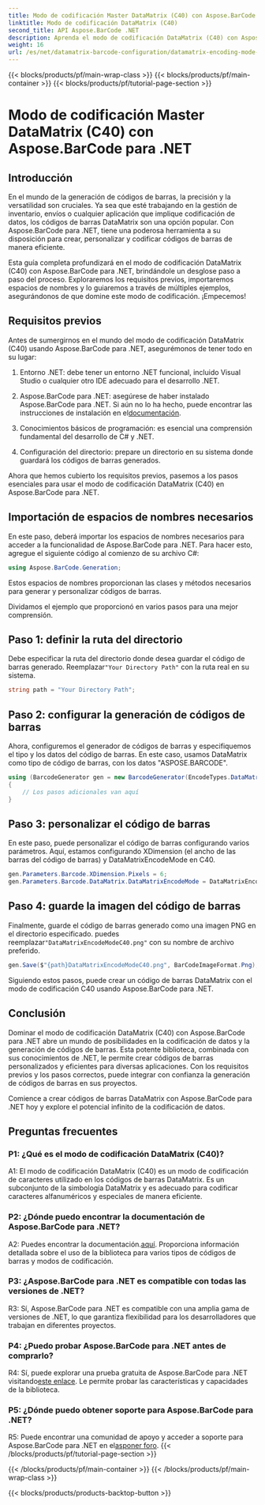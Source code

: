```yaml
---
title: Modo de codificación Master DataMatrix (C40) con Aspose.BarCode para .NET
linktitle: Modo de codificación DataMatrix (C40)
second_title: API Aspose.BarCode .NET
description: Aprenda el modo de codificación DataMatrix (C40) con Aspose.BarCode para .NET. Cree códigos de barras personalizados de manera eficiente. Explora la guía paso a paso.
weight: 16
url: /es/net/datamatrix-barcode-configuration/datamatrix-encoding-mode-c40/
---
```


{{< blocks/products/pf/main-wrap-class >}}
{{< blocks/products/pf/main-container >}}
{{< blocks/products/pf/tutorial-page-section >}}

# Modo de codificación Master DataMatrix (C40) con Aspose.BarCode para .NET

## Introducción

En el mundo de la generación de códigos de barras, la precisión y la versatilidad son cruciales. Ya sea que esté trabajando en la gestión de inventario, envíos o cualquier aplicación que implique codificación de datos, los códigos de barras DataMatrix son una opción popular. Con Aspose.BarCode para .NET, tiene una poderosa herramienta a su disposición para crear, personalizar y codificar códigos de barras de manera eficiente.

Esta guía completa profundizará en el modo de codificación DataMatrix (C40) con Aspose.BarCode para .NET, brindándole un desglose paso a paso del proceso. Exploraremos los requisitos previos, importaremos espacios de nombres y lo guiaremos a través de múltiples ejemplos, asegurándonos de que domine este modo de codificación. ¡Empecemos!

## Requisitos previos

Antes de sumergirnos en el mundo del modo de codificación DataMatrix (C40) usando Aspose.BarCode para .NET, asegurémonos de tener todo en su lugar:

1. Entorno .NET: debe tener un entorno .NET funcional, incluido Visual Studio o cualquier otro IDE adecuado para el desarrollo .NET.

2.  Aspose.BarCode para .NET: asegúrese de haber instalado Aspose.BarCode para .NET. Si aún no lo ha hecho, puede encontrar las instrucciones de instalación en el[documentación](https://reference.aspose.com/barcode/net/).

3. Conocimientos básicos de programación: es esencial una comprensión fundamental del desarrollo de C# y .NET.

4. Configuración del directorio: prepare un directorio en su sistema donde guardará los códigos de barras generados.

Ahora que hemos cubierto los requisitos previos, pasemos a los pasos esenciales para usar el modo de codificación DataMatrix (C40) en Aspose.BarCode para .NET.

## Importación de espacios de nombres necesarios

En este paso, deberá importar los espacios de nombres necesarios para acceder a la funcionalidad de Aspose.BarCode para .NET. Para hacer esto, agregue el siguiente código al comienzo de su archivo C#:

```csharp
using Aspose.BarCode.Generation;
```

Estos espacios de nombres proporcionan las clases y métodos necesarios para generar y personalizar códigos de barras.

Dividamos el ejemplo que proporcionó en varios pasos para una mejor comprensión.

## Paso 1: definir la ruta del directorio

 Debe especificar la ruta del directorio donde desea guardar el código de barras generado. Reemplazar`"Your Directory Path"` con la ruta real en su sistema.

```csharp
string path = "Your Directory Path";
```

## Paso 2: configurar la generación de códigos de barras

Ahora, configuremos el generador de códigos de barras y especifiquemos el tipo y los datos del código de barras. En este caso, usamos DataMatrix como tipo de código de barras, con los datos "ASPOSE.BARCODE".

```csharp
using (BarcodeGenerator gen = new BarcodeGenerator(EncodeTypes.DataMatrix, "ASPOSE.BARCODE"))
{
    // Los pasos adicionales van aquí
}
```

## Paso 3: personalizar el código de barras

En este paso, puede personalizar el código de barras configurando varios parámetros. Aquí, estamos configurando XDimension (el ancho de las barras del código de barras) y DataMatrixEncodeMode en C40.

```csharp
gen.Parameters.Barcode.XDimension.Pixels = 6;
gen.Parameters.Barcode.DataMatrix.DataMatrixEncodeMode = DataMatrixEncodeMode.C40;
```

## Paso 4: guarde la imagen del código de barras

 Finalmente, guarde el código de barras generado como una imagen PNG en el directorio especificado. puedes reemplazar`"DataMatrixEncodeModeC40.png"` con su nombre de archivo preferido.

```csharp
gen.Save($"{path}DataMatrixEncodeModeC40.png", BarCodeImageFormat.Png);
```

Siguiendo estos pasos, puede crear un código de barras DataMatrix con el modo de codificación C40 usando Aspose.BarCode para .NET.

## Conclusión

Dominar el modo de codificación DataMatrix (C40) con Aspose.BarCode para .NET abre un mundo de posibilidades en la codificación de datos y la generación de códigos de barras. Esta potente biblioteca, combinada con sus conocimientos de .NET, le permite crear códigos de barras personalizados y eficientes para diversas aplicaciones. Con los requisitos previos y los pasos correctos, puede integrar con confianza la generación de códigos de barras en sus proyectos.

Comience a crear códigos de barras DataMatrix con Aspose.BarCode para .NET hoy y explore el potencial infinito de la codificación de datos.

## Preguntas frecuentes

### P1: ¿Qué es el modo de codificación DataMatrix (C40)?

A1: El modo de codificación DataMatrix (C40) es un modo de codificación de caracteres utilizado en los códigos de barras DataMatrix. Es un subconjunto de la simbología DataMatrix y es adecuado para codificar caracteres alfanuméricos y especiales de manera eficiente.

### P2: ¿Dónde puedo encontrar la documentación de Aspose.BarCode para .NET?

 A2: Puedes encontrar la documentación.[aquí](https://reference.aspose.com/barcode/net/). Proporciona información detallada sobre el uso de la biblioteca para varios tipos de códigos de barras y modos de codificación.

### P3: ¿Aspose.BarCode para .NET es compatible con todas las versiones de .NET?

R3: Sí, Aspose.BarCode para .NET es compatible con una amplia gama de versiones de .NET, lo que garantiza flexibilidad para los desarrolladores que trabajan en diferentes proyectos.

### P4: ¿Puedo probar Aspose.BarCode para .NET antes de comprarlo?

 R4: Sí, puede explorar una prueba gratuita de Aspose.BarCode para .NET visitando[este enlace](https://releases.aspose.com/). Le permite probar las características y capacidades de la biblioteca.

### P5: ¿Dónde puedo obtener soporte para Aspose.BarCode para .NET?

R5: Puede encontrar una comunidad de apoyo y acceder a soporte para Aspose.BarCode para .NET en el[asponer foro](https://forum.aspose.com/c/barcode/13).
{{< /blocks/products/pf/tutorial-page-section >}}

{{< /blocks/products/pf/main-container >}}
{{< /blocks/products/pf/main-wrap-class >}}

{{< blocks/products/products-backtop-button >}}
